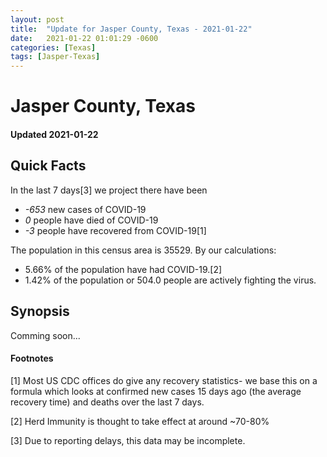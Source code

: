 ```yaml
---
layout: post
title:  "Update for Jasper County, Texas - 2021-01-22"
date:   2021-01-22 01:01:29 -0600
categories: [Texas]
tags: [Jasper-Texas]
---
```


# Jasper County, Texas
#### Updated 2021-01-22

## Quick Facts

In the last 7 days[3] we project there have been
- *-653* new cases of COVID-19
- *0* people have died of COVID-19
- *-3* people have recovered from COVID-19[1]

The population in this census area is 35529. By our calculations:
- 5.66% of the population have had COVID-19.[2]
- 1.42% of the population or 504.0 people are actively fighting the virus.

## Synopsis

Comming soon...


#### Footnotes

[1] Most US CDC offices do give any recovery statistics- we base this on a formula which looks at confirmed new cases
15 days ago (the average recovery time) and deaths over the last 7 days.

[2] Herd Immunity is thought to take effect at around ~70-80%

[3] Due to reporting delays, this data may be incomplete.
 
    